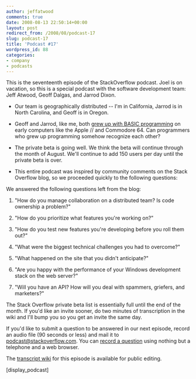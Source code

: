 ```yaml
---
author: jeffatwood
comments: true
date: 2008-08-13 22:50:14+00:00
layout: post
redirect_from: /2008/08/podcast-17
slug: podcast-17
title: 'Podcast #17'
wordpress_id: 88
categories:
- company
- podcasts
---
```



This is the seventeenth episode of the StackOverflow podcast. Joel is on vacation, so this is a special podcast with the software development team: Jeff Atwood, Geoff Dalgas, and Jarrod Dixon.






  * Our team is geographically distributed -- I'm in California, Jarrod is in North Carolina, and Geoff is in Oregon.   




  * Geoff and Jarrod, like me, both g[rew up with BASIC programming](http://www.codinghorror.com/blog/archives/001104.html) on early computers like the Apple // and Commodore 64. Can programmers who grew up programming somehow recognize each other?


  * The private beta is going well. We think the beta will continue through the month of August. We'll continue to add 150 users per day until the private beta is over.   



  * This entire podcast was inspired by community comments on the Stack Overflow blog, so we proceeded quickly to the following questions:  






We answered the following questions left from the blog:






  1. "How do you manage collaboration on a distributed team? Is code ownership a problem?"


  2. "How do you prioritize what features you're working on?"


  3. "How do you test new features you're developing before you roll them out?"


  4. "What were the biggest technical challenges you had to overcome?"


  5. "What happened on the site that you didn't anticipate?"


  6. "Are you happy with the performance of your Windows development stack on the web server?"


  7. "Will you have an API? How will you deal with spammers, griefers, and marketers?"




The Stack Overflow private beta list is essentially full until the end of the month. If you'd like an invite sooner, do two minutes of transcription in the wiki and I'll bump you so you get an invite the same day.





If you'd like to submit a question to be answered in our next episode, record an audio file (90 seconds or less) and mail it to [podcast@stackoverflow.com](mailto:podcast@stackoverflow.com). You can [record a question](http://blog.stackoverflow.com/index.php/2008/05/recording-podcast-questions-using-your-telephone/) using nothing but a telephone and a web browser.





The [transcript wiki](https://stackoverflow.fogbugz.com/default.asp?W24212) for this episode is available for public editing.




[display_podcast]
